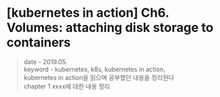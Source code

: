 # [kubernetes in action] Ch6. Volumes: attaching disk storage to containers
> date - 2019.05.  
> keyword - kubernetes, k8s, kubernetes in action,  
> kubernetes in action을 읽으며 공부했던 내용을 정리한다  
> chapter 1 xxxx에 대한 내용 정리


<br>




